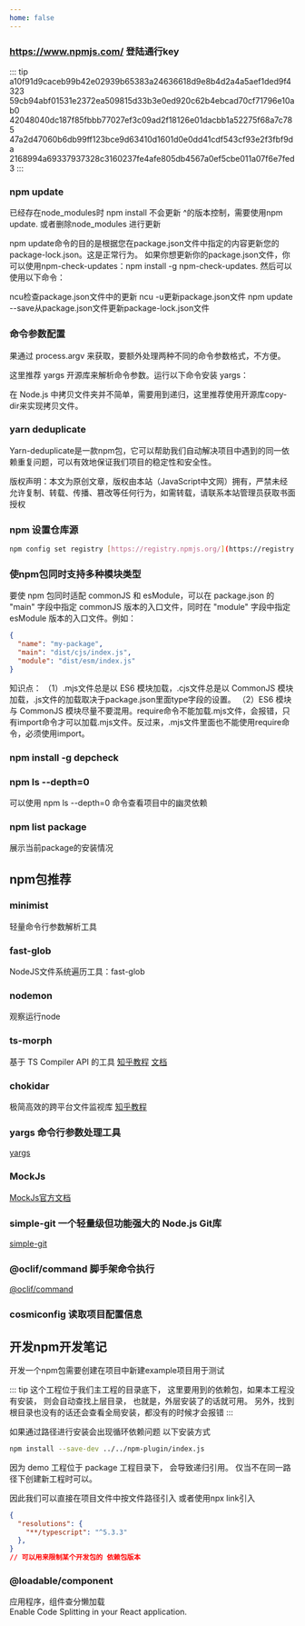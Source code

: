 ```yaml
---
home: false
---
```


### https://www.npmjs.com/ 登陆通行key

::: tip
a10f91d9caceb99b42e02939b65383a24636618d9e8b4d2a4a5aef1ded9f4323
59cb94abf01531e2372ea509815d33b3e0ed920c62b4ebcad70cf71796e10ab0
42048040dc187f85fbbb77027ef3c09ad2f18126e01dacbb1a52275f68a7c785
47a2d47060b6db99ff123bce9d63410d1601d0e0dd41cdf543cf93e2f3fbf9da
2168994a69337937328c3160237fe4afe805db4567a0ef5cbe011a07f6e7fed3
:::

### npm update

已经存在node_modules时 npm install 不会更新 ^的版本控制，需要使用npm update. 或者删除node_modules 进行更新

npm update命令的目的是根据您在package.json文件中指定的内容更新您的package-lock.json。这是正常行为。
如果你想更新你的package.json文件，你可以使用npm-check-updates：npm install -g npm-check-updates.
然后可以使用以下命令：

ncu检查package.json文件中的更新
ncu -u更新package.json文件
npm update --save从package.json文件更新package-lock.json文件

### 命令参数配置

果通过 process.argv 来获取，要额外处理两种不同的命令参数格式，不方便。

这里推荐 yargs 开源库来解析命令参数。运行以下命令安装 yargs：

在 Node.js 中拷贝文件夹并不简单，需要用到递归，这里推荐使用开源库copy-dir来实现拷贝文件。

### yarn deduplicate

Yarn-deduplicate是一款npm包，它可以帮助我们自动解决项目中遇到的同一依赖重复问题，可以有效地保证我们项目的稳定性和安全性。

版权声明：本文为原创文章，版权由本站（JavaScript中文网）拥有，严禁未经允许复制、转载、传播、篡改等任何行为，如需转载，请联系本站管理员获取书面授权

### npm 设置仓库源
``` bash
npm config set registry [https://registry.npmjs.org/](https://registry.npmjs.org/)
```

### 使npm包同时支持多种模块类型

要使 npm 包同时适配 commonJS 和 esModule，可以在 package.json 的 "main" 字段中指定 commonJS 版本的入口文件，同时在 "module" 字段中指定 esModule 版本的入口文件。例如：
``` json
{
  "name": "my-package",
  "main": "dist/cjs/index.js",
  "module": "dist/esm/index.js"
}
```

知识点：
（1）.mjs文件总是以 ES6 模块加载，.cjs文件总是以 CommonJS 模块加载，.js文件的加载取决于package.json里面type字段的设置。
（2）ES6 模块与 CommonJS 模块尽量不要混用。require命令不能加载.mjs文件，会报错，只有import命令才可以加载.mjs文件。反过来，.mjs文件里面也不能使用require命令，必须使用import。

### npm install -g depcheck

### npm ls --depth=0
可以使用 npm ls --depth=0 命令查看项目中的幽灵依赖

### npm list package
展示当前package的安装情况 

## npm包推荐

### minimist
轻量命令行参数解析工具

### fast-glob
NodeJS文件系统遍历工具：fast-glob

### nodemon
观察运行node

### ts-morph
基于 TS Compiler API 的工具
[知乎教程](https://zhuanlan.zhihu.com/p/616134364)
[文档](https://ts-morph.com/utilities)

### chokidar
极简高效的跨平台文件监视库
[知乎教程](https://zhuanlan.zhihu.com/p/601689232?utm_id=0)

### yargs 命令行参数处理工具
[yargs](https://www.npmjs.com/package/yargs)

### MockJs
[MockJs官方文档](http://mockjs.com/)

### simple-git 一个轻量级但功能强大的 Node.js Git库
[simple-git](https://juejin.cn/post/7229906749070721085)

### @oclif/command 脚手架命令执行
[@oclif/command](https://zhuanlan.zhihu.com/p/54538055)

### cosmiconfig 读取项目配置信息

## 开发npm开发笔记
开发一个npm包需要创建在项目中新建example项目用于测试

::: tip
这个工程位于我们主工程的目录底下，
这里要用到的依赖包，如果本工程没有安装，
则会自动查找上层目录，
也就是，外层安装了的话就可用。
另外，找到根目录也没有的话还会查看全局安装，都没有的时候才会报错 
:::

如果通过路径进行安装会出现循环依赖问题
以下安装方式
``` bash
npm install --save-dev ../../npm-plugin/index.js
```
因为 demo 工程位于 package 工程目录下，
会导致递归引用。
仅当不在同一路径下创建新工程时可以。

因此我们可以直接在项目文件中按文件路径引入 或者使用npx link引入

``` json
{
  "resolutions": {
    "**/typescript": "^5.3.3"
  },
}
// 可以用来限制某个开发包的 依赖包版本
```

### @loadable/component
应用程序，组件查分懒加载   
Enable Code Splitting in your React application. 
